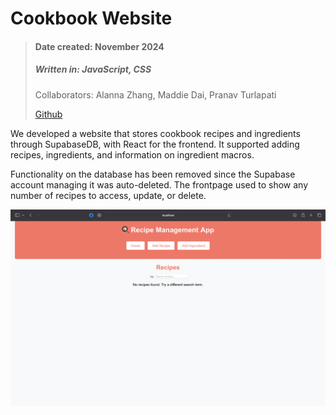 # Cookbook Website
> #### Date created: November 2024
>
> ##### Written in: **JavaScript, CSS**
>
> Collaborators: Alanna Zhang, Maddie Dai, Pranav Turlapati
>
> [Github](https://github.com/ElijahWood2003/cookbook-website/tree/main)

<p>We developed a website that stores cookbook recipes and ingredients through SupabaseDB, with React for the frontend. It supported adding recipes, ingredients, and information on ingredient macros.</p>
<p>Functionality on the database has been removed since the Supabase account managing it was auto-deleted. The frontpage used to show any number of recipes to access, update, or delete.</p>

![Cookbook Scn 1](images/ckbk_scn1.png "Cookbook Scn 1")